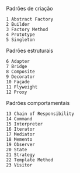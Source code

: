 Padrões de criação

	1 Abstract Factory
	2 Builder
	3 Factory Method
	4 Prototype
	5 Singleton

Padrões estruturais

	6 Adapter
	7 Bridge
	8 Composite
	9 Decorator
	10 Façade
	11 Flyweight	
	12 Proxy

Padrões comportamentais

	13 Chain of Responsibility
	14 Command
	15 Interpreter
	16 Iterator
	17 Mediator
	18 Memento
	19 Observer
	20 State
	21 Strategy
	22 Template Method
	23 Visitor

